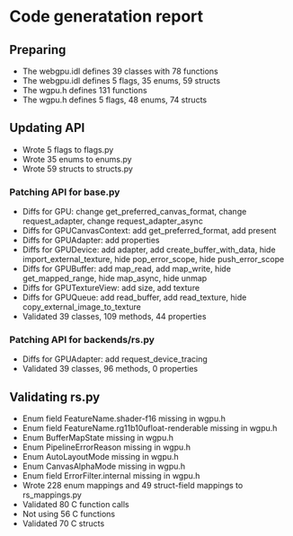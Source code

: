 # Code generatation report
## Preparing
* The webgpu.idl defines 39 classes with 78 functions
* The webgpu.idl defines 5 flags, 35 enums, 59 structs
* The wgpu.h defines 131 functions
* The wgpu.h defines 5 flags, 48 enums, 74 structs
## Updating API
* Wrote 5 flags to flags.py
* Wrote 35 enums to enums.py
* Wrote 59 structs to structs.py
### Patching API for base.py
* Diffs for GPU: change get_preferred_canvas_format, change request_adapter, change request_adapter_async
* Diffs for GPUCanvasContext: add get_preferred_format, add present
* Diffs for GPUAdapter: add properties
* Diffs for GPUDevice: add adapter, add create_buffer_with_data, hide import_external_texture, hide pop_error_scope, hide push_error_scope
* Diffs for GPUBuffer: add map_read, add map_write, hide get_mapped_range, hide map_async, hide unmap
* Diffs for GPUTextureView: add size, add texture
* Diffs for GPUQueue: add read_buffer, add read_texture, hide copy_external_image_to_texture
* Validated 39 classes, 109 methods, 44 properties
### Patching API for backends/rs.py
* Diffs for GPUAdapter: add request_device_tracing
* Validated 39 classes, 96 methods, 0 properties
## Validating rs.py
* Enum field FeatureName.shader-f16 missing in wgpu.h
* Enum field FeatureName.rg11b10ufloat-renderable missing in wgpu.h
* Enum BufferMapState missing in wgpu.h
* Enum PipelineErrorReason missing in wgpu.h
* Enum AutoLayoutMode missing in wgpu.h
* Enum CanvasAlphaMode missing in wgpu.h
* Enum field ErrorFilter.internal missing in wgpu.h
* Wrote 228 enum mappings and 49 struct-field mappings to rs_mappings.py
* Validated 80 C function calls
* Not using 56 C functions
* Validated 70 C structs
